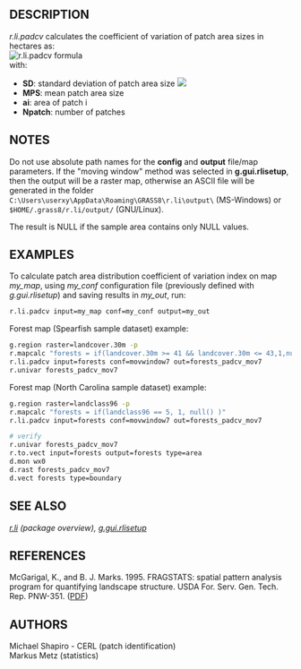 ## DESCRIPTION

*r.li.padcv* calculates the coefficient of variation of patch area sizes
in hectares as:  
![r.li.padcv formula](rlipadcv_formula1.png)  
with:  

- **SD**: standard deviation of patch area size
  ![](rlipadcv_formula2.png)
- **MPS**: mean patch area size
- **a<span class="small"><span class="small">i</span></span>**: area of
  patch i
- **N<span class="small">patch</span>**: number of patches

## NOTES

Do not use absolute path names for the **config** and **output**
file/map parameters. If the "moving window" method was selected in
**g.gui.rlisetup**, then the output will be a raster map, otherwise an
ASCII file will be generated in the folder
`C:\Users\userxy\AppData\Roaming\GRASS8\r.li\output\` (MS-Windows) or
`$HOME/.grass8/r.li/output/` (GNU/Linux).

The result is NULL if the sample area contains only NULL values.

## EXAMPLES

To calculate patch area distribution coefficient of variation index on
map *my_map*, using *my_conf* configuration file (previously defined
with *g.gui.rlisetup*) and saving results in *my_out*, run:

```sh
r.li.padcv input=my_map conf=my_conf output=my_out
```

Forest map (Spearfish sample dataset) example:

```sh
g.region raster=landcover.30m -p
r.mapcalc "forests = if(landcover.30m >= 41 && landcover.30m <= 43,1,null())"
r.li.padcv input=forests conf=movwindow7 out=forests_padcv_mov7
r.univar forests_padcv_mov7
```

Forest map (North Carolina sample dataset) example:

```sh
g.region raster=landclass96 -p
r.mapcalc "forests = if(landclass96 == 5, 1, null() )"
r.li.padcv input=forests conf=movwindow7 out=forests_padcv_mov7

# verify
r.univar forests_padcv_mov7
r.to.vect input=forests output=forests type=area
d.mon wx0
d.rast forests_padcv_mov7
d.vect forests type=boundary
```

## SEE ALSO

*[r.li](r.li.md) (package overview),
[g.gui.rlisetup](g.gui.rlisetup.md)*

## REFERENCES

McGarigal, K., and B. J. Marks. 1995. FRAGSTATS: spatial pattern
analysis program for quantifying landscape structure. USDA For. Serv.
Gen. Tech. Rep. PNW-351. ([PDF](https://doi.org/10.2737/PNW-GTR-351))

## AUTHORS

Michael Shapiro - CERL (patch identification)  
Markus Metz (statistics)
